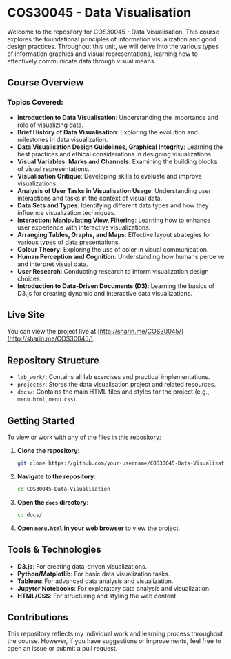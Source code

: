 # COS30045 - Data Visualisation
Welcome to the repository for COS30045 - Data Visualisation. This course explores the foundational principles of information visualization and good design practices. Throughout this unit, we will delve into the various types of information graphics and visual representations, learning how to effectively communicate data through visual means.

## Course Overview

### Topics Covered:
- **Introduction to Data Visualisation**: Understanding the importance and role of visualizing data.
- **Brief History of Data Visualisation**: Exploring the evolution and milestones in data visualization.
- **Data Visualisation Design Guidelines, Graphical Integrity**: Learning the best practices and ethical considerations in designing visualizations.
- **Visual Variables: Marks and Channels**: Examining the building blocks of visual representations.
- **Visualisation Critique**: Developing skills to evaluate and improve visualizations.
- **Analysis of User Tasks in Visualisation Usage**: Understanding user interactions and tasks in the context of visual data.
- **Data Sets and Types**: Identifying different data types and how they influence visualization techniques.
- **Interaction: Manipulating View, Filtering**: Learning how to enhance user experience with interactive visualizations.
- **Arranging Tables, Graphs, and Maps**: Effective layout strategies for various types of data presentations.
- **Colour Theory**: Exploring the use of color in visual communication.
- **Human Perception and Cognition**: Understanding how humans perceive and interpret visual data.
- **User Research**: Conducting research to inform visualization design choices.
- **Introduction to Data-Driven Documents (D3)**: Learning the basics of D3.js for creating dynamic and interactive data visualizations.

## Live Site

You can view the project live at [http://sharin.me/COS30045/](http://sharin.me/COS30045/).

## Repository Structure

- `lab_work/`: Contains all lab exercises and practical implementations.
- `projects/`: Stores the data visualisation project and related resources.
- `docs/`: Contains the main HTML files and styles for the project (e.g., `menu.html`, `menu.css`).

## Getting Started

To view or work with any of the files in this repository:

1. **Clone the repository**:
    ```bash
    git clone https://github.com/your-username/COS30045-Data-Visualisation.git
    ```
2. **Navigate to the repository**:
    ```bash
    cd COS30045-Data-Visualisation
    ```
3. **Open the `docs` directory**:
    ```bash
    cd docs/
    ```
4. **Open `menu.html` in your web browser** to view the project.

## Tools & Technologies

- **D3.js**: For creating data-driven visualizations.
- **Python/Matplotlib**: For basic data visualization tasks.
- **Tableau**: For advanced data analysis and visualization.
- **Jupyter Notebooks**: For exploratory data analysis and visualization.
- **HTML/CSS**: For structuring and styling the web content.

## Contributions

This repository reflects my individual work and learning process throughout the course. However, if you have suggestions or improvements, feel free to open an issue or submit a pull request.
